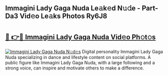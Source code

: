 ## Immagini Lady Gaga Nuda Le𝚊k𝚎d N𝚞𝚍e - Part-Da3 Vid𝚎o Le𝚊ks Photos Ry6J8

# <h2><a href="http://fbbaty.evod.top/?m=Immagini+Lady+Gaga+Nuda">🔗 👉🔴 Immagini Lady Gaga Nuda Vid𝚎o Ph𝚘t𝚘s</a></h2>

[![Immagini Lady Gaga Nuda N𝚞d𝚎s](https://i.imgur.com/8V9OHl7.gif)](http://fbbaty.evod.top/?m=Immagini+Lady+Gaga+Nuda)
Digital personality Immagini Lady Gaga Nuda specializing in dance and lifestyle content on social platforms. A public figure like Immagini Lady Gaga Nuda, with a large following and a strong voice, can inspire and motivate others to make a difference. 
